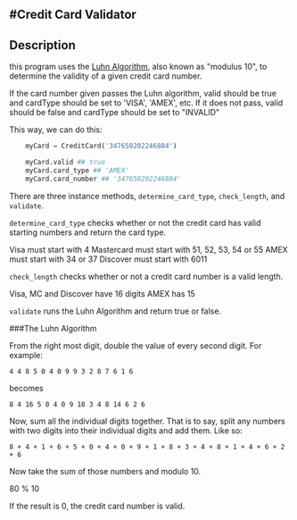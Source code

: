 #Credit Card Validator
---

## Description
this program uses the [Luhn Algorithm](http://en.wikipedia.org/wiki/Luhn_algorithm), also known as "modulus 10", to determine the validity of a given credit card number.


If the card number given passes the Luhn algorithm, valid should be true and cardType should be set to 'VISA', 'AMEX', etc. If it does not pass, valid should be false and cardType should be set to "INVALID"

This way, we can do this:


```python
    myCard = CreditCard('347650202246884')

    myCard.valid ## true
    myCard.card_type ## 'AMEX'
    myCard.card_number ## '347650202246884'
```

There are three instance methods, `determine_card_type`, `check_length`, and `validate`. 

`determine_card_type` checks whether or not the credit card has valid starting numbers and return the card type.

Visa must start with 4
Mastercard must start with 51, 52, 53, 54 or 55
AMEX must start with 34 or 37
Discover must start with 6011

`check_length` checks whether or not a credit card number is a valid length.

Visa, MC and Discover have 16 digits
AMEX has 15

`validate` runs the Luhn Algorithm and return true or false.

###The Luhn Algorithm

From the right most digit, double the value of every second digit. For example:

`4 4 8 5 0 4 0 9 9 3 2 8 7 6 1 6`

becomes

`8 4 16 5 0 4 0 9 18 3 4 8 14 6 2 6`

Now, sum all the individual digits together. That is to say, split any numbers with two digits into their individual digits and add them. Like so:

`8 + 4 + 1 + 6 + 5 + 0 + 4 + 0 + 9 + 1 + 8 + 3 + 4 + 8 + 1 + 4 + 6 + 2 + 6`

Now take the sum of those numbers and modulo 10.

80 % 10

If the result is 0, the credit card number is valid.

